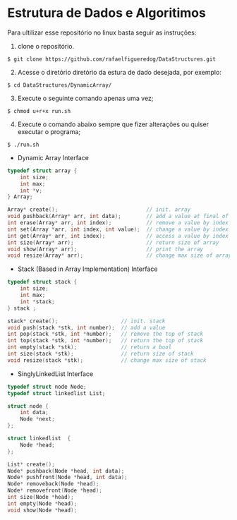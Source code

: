 # Estrutura de Dados e Algoritimos

Para ultilizar esse repositório no linux basta seguir as instruções:

1. clone o repositório. 

~~~console
$ git clone https://github.com/rafaelfigueredog/DataStructures.git
~~~

2. Acesse o diretório diretório da estura de dado desejada, por exemplo:

~~~console
$ cd DataStructures/DynamicArray/
~~~

3. Execute o seguinte comando apenas uma vez;  
~~~console
$ chmod u+r+x run.sh 
~~~

4. Execute o comando abaixo sempre que fizer alterações ou quiser executar o programa; 
~~~console
$ ./run.sh 
~~~


- Dynamic Array Interface
~~~ C 
typedef struct array {
	int size;
	int max;
	int *v;
} Array;

Array* create();                            // init. array
void pushback(Array* arr, int data);        // add a value at final of aray
int erase(Array* arr, int index);           // remove a value by index
int set(Array *arr, int index, int value);  // change a value by index
int get(Array* arr, int index);             // access a value by index
int size(Array* arr);                       // return size of array
void show(Array* arr);                      // print the array
void resize(Array* arr);                    // change max size of array
~~~


- Stack (Based in Array Implementation) Interface

~~~ C 
typedef struct stack {
    int size;
    int max; 
    int *stack; 
} stack ; 

stack* create();                    // init. stack
void push(stack *stk, int number);  // add a value 
int pop(stack *stk, int *number);   // remove the top of stack
int top(stack *stk, int *number);   // return the top of stack
int empty(stack *stk);              // return a bool
int size(stack *stk);               // return size of stack
void resize(stack *stk);            // change max size of stack
~~~

- SinglyLinkedList Interface

~~~C
typedef struct node Node; 
typedef struct linkedlist List; 

struct node {
    int data; 
    Node *next; 
};

struct linkedlist  {
    Node *head; 
};

List* create(); 
Node* pushback(Node *head, int data); 
Node* pushfront(Node *head, int data); 
Node* removeback(Node *head); 
Node* removefront(Node *head); 
int size(Node *head); 
int empty(Node *head); 
void show(Node *head); 
~~~
